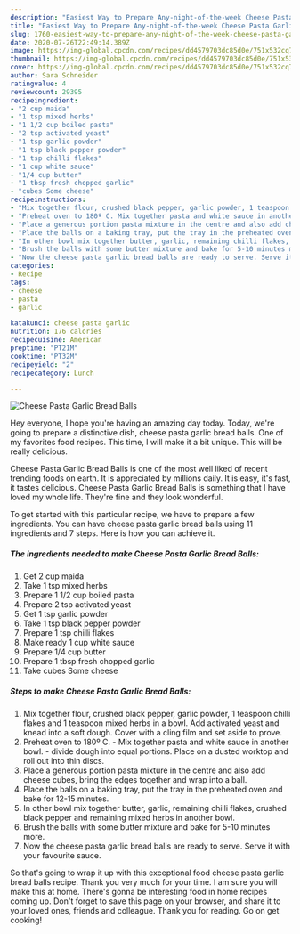 ```yaml
---
description: "Easiest Way to Prepare Any-night-of-the-week Cheese Pasta Garlic Bread Balls"
title: "Easiest Way to Prepare Any-night-of-the-week Cheese Pasta Garlic Bread Balls"
slug: 1760-easiest-way-to-prepare-any-night-of-the-week-cheese-pasta-garlic-bread-balls
date: 2020-07-26T22:49:14.389Z
image: https://img-global.cpcdn.com/recipes/dd4579703dc85d0e/751x532cq70/cheese-pasta-garlic-bread-balls-recipe-main-photo.jpg
thumbnail: https://img-global.cpcdn.com/recipes/dd4579703dc85d0e/751x532cq70/cheese-pasta-garlic-bread-balls-recipe-main-photo.jpg
cover: https://img-global.cpcdn.com/recipes/dd4579703dc85d0e/751x532cq70/cheese-pasta-garlic-bread-balls-recipe-main-photo.jpg
author: Sara Schneider
ratingvalue: 4
reviewcount: 29395
recipeingredient:
- "2 cup maida"
- "1 tsp mixed herbs"
- "1 1/2 cup boiled pasta"
- "2 tsp activated yeast"
- "1 tsp garlic powder"
- "1 tsp black pepper powder"
- "1 tsp chilli flakes"
- "1 cup white sauce"
- "1/4 cup butter"
- "1 tbsp fresh chopped garlic"
- "cubes Some cheese"
recipeinstructions:
- "Mix together flour, crushed black pepper, garlic powder, 1 teaspoon chilli flakes and 1 teaspoon mixed herbs in a bowl. Add activated yeast and knead into a soft dough. Cover with a cling film and set aside to prove."
- "Preheat oven to 180º C. Mix together pasta and white sauce in another bowl. divide dough into equal portions. Place on a dusted worktop and roll out into thin discs."
- "Place a generous portion pasta mixture in the centre and also add cheese cubes, bring the edges together and wrap into a ball."
- "Place the balls on a baking tray, put the tray in the preheated oven and bake for 12-15 minutes."
- "In other bowl mix together butter, garlic, remaining chilli flakes, crushed black pepper and remaining mixed herbs in another bowl."
- "Brush the balls with some butter mixture and bake for 5-10 minutes more."
- "Now the cheese pasta garlic bread balls are ready to serve. Serve it with your favourite sauce."
categories:
- Recipe
tags:
- cheese
- pasta
- garlic

katakunci: cheese pasta garlic 
nutrition: 176 calories
recipecuisine: American
preptime: "PT21M"
cooktime: "PT32M"
recipeyield: "2"
recipecategory: Lunch

---
```



![Cheese Pasta Garlic Bread Balls](https://img-global.cpcdn.com/recipes/dd4579703dc85d0e/751x532cq70/cheese-pasta-garlic-bread-balls-recipe-main-photo.jpg)

Hey everyone, I hope you're having an amazing day today. Today, we're going to prepare a distinctive dish, cheese pasta garlic bread balls. One of my favorites food recipes. This time, I will make it a bit unique. This will be really delicious.

Cheese Pasta Garlic Bread Balls is one of the most well liked of recent trending foods on earth. It is appreciated by millions daily. It is easy, it's fast, it tastes delicious. Cheese Pasta Garlic Bread Balls is something that I have loved my whole life. They're fine and they look wonderful.




To get started with this particular recipe, we have to prepare a few ingredients. You can have cheese pasta garlic bread balls using 11 ingredients and 7 steps. Here is how you can achieve it.

<!--inarticleads1-->

##### The ingredients needed to make Cheese Pasta Garlic Bread Balls:

1. Get 2 cup maida
1. Take 1 tsp mixed herbs
1. Prepare 1 1/2 cup boiled pasta
1. Prepare 2 tsp activated yeast
1. Get 1 tsp garlic powder
1. Take 1 tsp black pepper powder
1. Prepare 1 tsp chilli flakes
1. Make ready 1 cup white sauce
1. Prepare 1/4 cup butter
1. Prepare 1 tbsp fresh chopped garlic
1. Take cubes Some cheese




<!--inarticleads2-->

##### Steps to make Cheese Pasta Garlic Bread Balls:

1. Mix together flour, crushed black pepper, garlic powder, 1 teaspoon chilli flakes and 1 teaspoon mixed herbs in a bowl. Add activated yeast and knead into a soft dough. Cover with a cling film and set aside to prove.
1. Preheat oven to 180º C. - Mix together pasta and white sauce in another bowl. - divide dough into equal portions. Place on a dusted worktop and roll out into thin discs.
1. Place a generous portion pasta mixture in the centre and also add cheese cubes, bring the edges together and wrap into a ball.
1. Place the balls on a baking tray, put the tray in the preheated oven and bake for 12-15 minutes.
1. In other bowl mix together butter, garlic, remaining chilli flakes, crushed black pepper and remaining mixed herbs in another bowl.
1. Brush the balls with some butter mixture and bake for 5-10 minutes more.
1. Now the cheese pasta garlic bread balls are ready to serve. Serve it with your favourite sauce.




So that's going to wrap it up with this exceptional food cheese pasta garlic bread balls recipe. Thank you very much for your time. I am sure you will make this at home. There's gonna be interesting food in home recipes coming up. Don't forget to save this page on your browser, and share it to your loved ones, friends and colleague. Thank you for reading. Go on get cooking!
